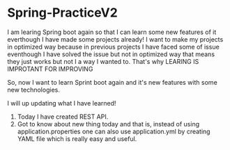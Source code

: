 # Spring-PracticeV2

I am learing Spring boot again so that I can learn some new features of it everthough I have made some projects already! I want to make my projects in optimized way because in previous projects I have faced some of issue eventhough I have solved the issue but not in optimized way that means they just works but not I a way I wanted to. That's why LEARING IS IMPROTANT FOR IMPROVING

So, now I want to learn Sprint boot again and it's new features with some new technologies.

I will up updating what I have learned!
1. Today I have created REST API.
2. Got to know about new thing today and that is, instead of using application.properties one can also use application.yml by creating YAML file which is really easy and useful.
